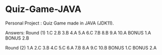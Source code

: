 # Quiz-Game-JAVA
Personal Project : Quiz Game made in JAVA (JDK11).

Answers: 
Round (1)
1.C
2.B
3.B
4.A
5.A
6.C
7.B
8.B
9.A
10.A
BONUS 1.A
BONUS 2.B

Round (2)
1.A
2.C
3.B
4.C
5.C
6.A
7.B
8.A
9.C
10.B
BONUS 1.C
BONUS 2.A
